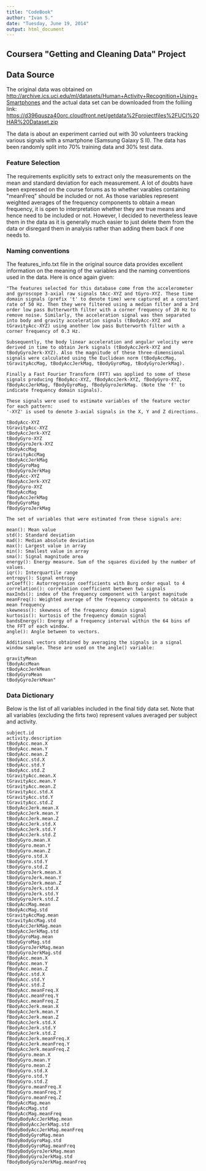 ```yaml
---
title: "CodeBook"
author: "Ivan S."
date: "Tuesday, June 19, 2014"
output: html_document
---
```


## Coursera "Getting and Cleaning Data" Project

## Data Source
The original data was obtained on http://archive.ics.uci.edu/ml/datasets/Human+Activity+Recognition+Using+Smartphones and the actual data set can be downloaded from the folliing link:
https://d396qusza40orc.cloudfront.net/getdata%2Fprojectfiles%2FUCI%20HAR%20Dataset.zip

The data is about an experiment carried out with 30 volunteers tracking various signals with a smartphone (Samsung Galaxy S II). The data has been randomly split into 70% training data and 30% test data.

### Feature Selection
The requirements explicitly sets to extract only the measurements on the mean and standard deviation for each measurement. A lot of doubts have been expressed on the course forums as to whether varables containing "meanFreq" should be included or not. As those variables represent weighted averages of the frequency components to obtain a mean frequency, it is open to interpretation whether they are true means and hence need to be included or not. However, I decided to nevertheless leave them in the data as it is generally much easier to just delete them from the data or disregard them in analysis rather than adding them back if one needs to. 

### Naming conventions
The features_info.txt file in the original source data provides excellent information on the meaning of the variables and the naming conventions used in the data. Here is once again given:

    "The features selected for this database come from the accelerometer and gyroscope 3-axial raw signals tAcc-XYZ and tGyro-XYZ. These time domain signals (prefix 't' to denote time) were captured at a constant rate of 50 Hz. Then they were filtered using a median filter and a 3rd order low pass Butterworth filter with a corner frequency of 20 Hz to remove noise. Similarly, the acceleration signal was then separated into body and gravity acceleration signals (tBodyAcc-XYZ and tGravityAcc-XYZ) using another low pass Butterworth filter with a corner frequency of 0.3 Hz. 
    
    Subsequently, the body linear acceleration and angular velocity were derived in time to obtain Jerk signals (tBodyAccJerk-XYZ and tBodyGyroJerk-XYZ). Also the magnitude of these three-dimensional signals were calculated using the Euclidean norm (tBodyAccMag, tGravityAccMag, tBodyAccJerkMag, tBodyGyroMag, tBodyGyroJerkMag). 
    
    Finally a Fast Fourier Transform (FFT) was applied to some of these signals producing fBodyAcc-XYZ, fBodyAccJerk-XYZ, fBodyGyro-XYZ, fBodyAccJerkMag, fBodyGyroMag, fBodyGyroJerkMag. (Note the 'f' to indicate frequency domain signals). 
    
    These signals were used to estimate variables of the feature vector for each pattern:  
    '-XYZ' is used to denote 3-axial signals in the X, Y and Z directions.
    
    tBodyAcc-XYZ
    tGravityAcc-XYZ
    tBodyAccJerk-XYZ
    tBodyGyro-XYZ
    tBodyGyroJerk-XYZ
    tBodyAccMag
    tGravityAccMag
    tBodyAccJerkMag
    tBodyGyroMag
    tBodyGyroJerkMag
    fBodyAcc-XYZ
    fBodyAccJerk-XYZ
    fBodyGyro-XYZ
    fBodyAccMag
    fBodyAccJerkMag
    fBodyGyroMag
    fBodyGyroJerkMag
    
    The set of variables that were estimated from these signals are: 
    
    mean(): Mean value
    std(): Standard deviation
    mad(): Median absolute deviation 
    max(): Largest value in array
    min(): Smallest value in array
    sma(): Signal magnitude area
    energy(): Energy measure. Sum of the squares divided by the number of values. 
    iqr(): Interquartile range 
    entropy(): Signal entropy
    arCoeff(): Autorregresion coefficients with Burg order equal to 4
    correlation(): correlation coefficient between two signals
    maxInds(): index of the frequency component with largest magnitude
    meanFreq(): Weighted average of the frequency components to obtain a mean frequency
    skewness(): skewness of the frequency domain signal 
    kurtosis(): kurtosis of the frequency domain signal 
    bandsEnergy(): Energy of a frequency interval within the 64 bins of the FFT of each window.
    angle(): Angle between to vectors.
    
    Additional vectors obtained by averaging the signals in a signal window sample. These are used on the angle() variable:
    
    gravityMean
    tBodyAccMean
    tBodyAccJerkMean
    tBodyGyroMean
    tBodyGyroJerkMean"


### Data Dictionary

Below is the list of all variables included in the final tidy data set. Note that all variables (excluding the firts two) represent values averaged per subject and activity. 

    subject.id
    activity.description
    tBodyAcc.mean.X
    tBodyAcc.mean.Y
    tBodyAcc.mean.Z
    tBodyAcc.std.X
    tBodyAcc.std.Y
    tBodyAcc.std.Z
    tGravityAcc.mean.X
    tGravityAcc.mean.Y
    tGravityAcc.mean.Z
    tGravityAcc.std.X
    tGravityAcc.std.Y
    tGravityAcc.std.Z
    tBodyAccJerk.mean.X
    tBodyAccJerk.mean.Y
    tBodyAccJerk.mean.Z
    tBodyAccJerk.std.X
    tBodyAccJerk.std.Y
    tBodyAccJerk.std.Z
    tBodyGyro.mean.X
    tBodyGyro.mean.Y
    tBodyGyro.mean.Z
    tBodyGyro.std.X
    tBodyGyro.std.Y
    tBodyGyro.std.Z
    tBodyGyroJerk.mean.X
    tBodyGyroJerk.mean.Y
    tBodyGyroJerk.mean.Z
    tBodyGyroJerk.std.X
    tBodyGyroJerk.std.Y
    tBodyGyroJerk.std.Z
    tBodyAccMag.mean
    tBodyAccMag.std
    tGravityAccMag.mean
    tGravityAccMag.std
    tBodyAccJerkMag.mean
    tBodyAccJerkMag.std
    tBodyGyroMag.mean
    tBodyGyroMag.std
    tBodyGyroJerkMag.mean
    tBodyGyroJerkMag.std
    fBodyAcc.mean.X
    fBodyAcc.mean.Y
    fBodyAcc.mean.Z
    fBodyAcc.std.X
    fBodyAcc.std.Y
    fBodyAcc.std.Z
    fBodyAcc.meanFreq.X
    fBodyAcc.meanFreq.Y
    fBodyAcc.meanFreq.Z
    fBodyAccJerk.mean.X
    fBodyAccJerk.mean.Y
    fBodyAccJerk.mean.Z
    fBodyAccJerk.std.X
    fBodyAccJerk.std.Y
    fBodyAccJerk.std.Z
    fBodyAccJerk.meanFreq.X
    fBodyAccJerk.meanFreq.Y
    fBodyAccJerk.meanFreq.Z
    fBodyGyro.mean.X
    fBodyGyro.mean.Y
    fBodyGyro.mean.Z
    fBodyGyro.std.X
    fBodyGyro.std.Y
    fBodyGyro.std.Z
    fBodyGyro.meanFreq.X
    fBodyGyro.meanFreq.Y
    fBodyGyro.meanFreq.Z
    fBodyAccMag.mean
    fBodyAccMag.std
    fBodyAccMag.meanFreq
    fBodyBodyAccJerkMag.mean
    fBodyBodyAccJerkMag.std
    fBodyBodyAccJerkMag.meanFreq
    fBodyBodyGyroMag.mean
    fBodyBodyGyroMag.std
    fBodyBodyGyroMag.meanFreq
    fBodyBodyGyroJerkMag.mean
    fBodyBodyGyroJerkMag.std
    fBodyBodyGyroJerkMag.meanFreq
